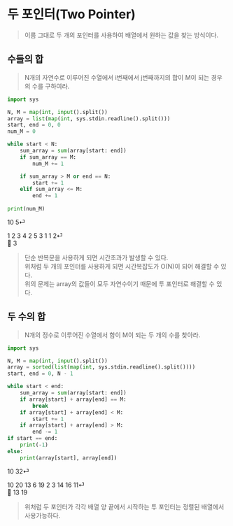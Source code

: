# 두 포인터(Two Pointer)

> 이름 그대로 두 개의 포인터를 사용하여 배열에서 원하는 값을 찾는 방식이다.
> 

## 수들의 합

> N개의 자연수로 이루어진 수열에서 i번째에서 j번째까지의 합이 M이 되는 경우의 수를 구하여라.
> 

```python
import sys

N, M = map(int, input().split())
array = list(map(int, sys.stdin.readline().split()))
start, end = 0, 0
num_M = 0

while start < N:
    sum_array = sum(array[start: end])
    if sum_array == M:
        num_M += 1

    if sum_array > M or end == N:
        start += 1
    elif sum_array <= M:
        end += 1
    
print(num_M)
```

<aside>
10 5⏎    
	
1 2 3 4 2 5 3 1 1 2⏎    
🔑 3

</aside>

> 단순 반복문을 사용하게 되면 시간초과가 발생할 수 있다.   
위처럼 두 개의 포인터를 사용하게 되면 시간복잡도가 O(N)이 되어 해결할 수 있다.   
위의 문제는 array의 값들이 모두 자연수이기 때문에 투 포인터로 해결할 수 있다.   
> 

## 두 수의 합

> N개의 정수로 이루어진 수열에서 합이 M이 되는 두 개의 수를 찾아라.
> 

```python
import sys

N, M = map(int, input().split())
array = sorted(list(map(int, sys.stdin.readline().split())))
start, end = 0, N - 1

while start < end:
	sum_array = sum(array[start: end])
	if array[start] + array[end] == M:
		break
	if array[start] + array[end] < M:
		start += 1
	if array[start] + array[end] > M:
		end -= 1
if start == end:
	print(-1)
else:
	print(array[start], array[end])
```

<aside>
10 32⏎      
	
10 20 13 6 19 2 3 14 16 11⏎    
🔑  13 19

</aside>

> 위처럼 두 포인터가 각각 배열 양 끝에서 시작하는 투 포인터는 정렬된 배열에서 사용가능하다.
>
